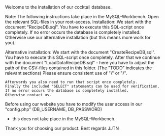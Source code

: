Welcome to the installation of our cocktail database.

Note: The following instructions take place in the MySQL-Workbench. Open the relevant SQL-files in your root-access.
Installation:
	We start with the document "RecipeDB.sql". You have to execute this SQL-script once completely.
	If no error occurs the database is completely installed.
	Otherwise use our alternative installation (but this means more work for you).

Alternative installation:
	We start with the document "CreateRecipeDB,sql". You have to execute this SQL-script once completely.
	After that we continue with the document "LoadDataRecipeDB.sql" - here you have to adjust the path 
	of the CSV-files contained in this folder. (The "TODO" indicates the relevant sections)
	Please ensure consistent use of "\\" or "/".

	Afterwards you also need to run that script once completely.
	Finally the included "SELECT" statements can be used for verification.
	If no error occurs the database is completely installed.
	Otherwise contact us.

Before using our website you have to modify the user access in our "config.php" (DB_USERNAME, DB_PASSWORD)
- this does not take place in the MySQL-Workbench.

Thank you for choosing our product.
Best regards JJTN